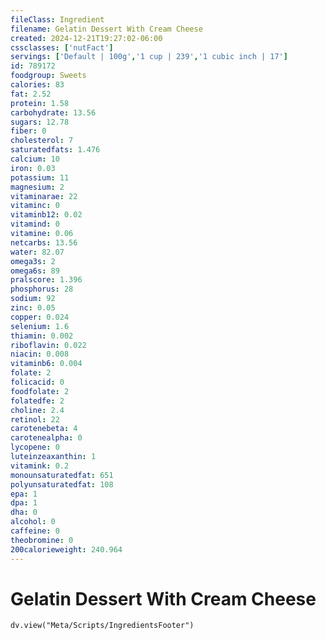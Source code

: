 ```yaml
---
fileClass: Ingredient
filename: Gelatin Dessert With Cream Cheese
created: 2024-12-21T19:27:02-06:00
cssclasses: ['nutFact']
servings: ['Default | 100g','1 cup | 239','1 cubic inch | 17']
id: 789172
foodgroup: Sweets
calories: 83
fat: 2.52
protein: 1.58
carbohydrate: 13.56
sugars: 12.78
fiber: 0
cholesterol: 7
saturatedfats: 1.476
calcium: 10
iron: 0.03
potassium: 11
magnesium: 2
vitaminarae: 22
vitaminc: 0
vitaminb12: 0.02
vitamind: 0
vitamine: 0.06
netcarbs: 13.56
water: 82.07
omega3s: 2
omega6s: 89
pralscore: 1.396
phosphorus: 28
sodium: 92
zinc: 0.05
copper: 0.024
selenium: 1.6
thiamin: 0.002
riboflavin: 0.022
niacin: 0.008
vitaminb6: 0.004
folate: 2
folicacid: 0
foodfolate: 2
folatedfe: 2
choline: 2.4
retinol: 22
carotenebeta: 4
carotenealpha: 0
lycopene: 0
luteinzeaxanthin: 1
vitamink: 0.2
monounsaturatedfat: 651
polyunsaturatedfat: 108
epa: 1
dpa: 1
dha: 0
alcohol: 0
caffeine: 0
theobromine: 0
200calorieweight: 240.964
---
```


# Gelatin Dessert With Cream Cheese

```dataviewjs
dv.view("Meta/Scripts/IngredientsFooter")
```